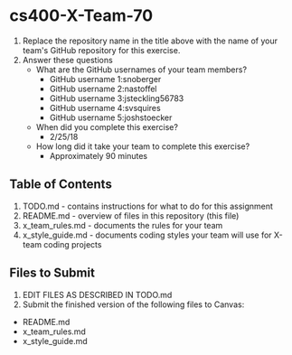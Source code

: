 # cs400-X-Team-70

1. Replace the repository name in the title above with the name of your team's GitHub repository for this exercise.
2. Answer these questions
   * What are the GitHub usernames of your team members?
       * GitHub username 1:snoberger
       * GitHub username 2:nastoffel
       * GitHub username 3:jsteckling56783
       * GitHub username 4:svsquires
       * GitHub username 5:joshstoecker
   * When did you complete this exercise? 
      * 2/25/18
   * How long did it take your team to complete this exercise? 
      * Approximately 90 minutes

## Table of Contents

1. TODO.md - contains instructions for what to do for this assignment
2. README.md - overview of files in this repository (this file)
3. x_team_rules.md - documents the rules for your team
4. x_style_guide.md - documents coding styles your team will use for X-team coding projects

## Files to Submit

1. EDIT FILES AS DESCRIBED IN TODO.md
2. Submit the finished version of the following files to Canvas:

* README.md
* x_team_rules.md
* x_style_guide.md
